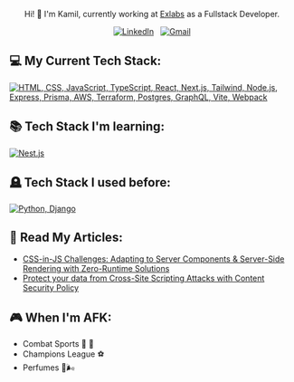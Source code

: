 

<div align="center">

Hi! 🙋 I'm Kamil, currently working at <a href="https://exlabs.com/">Exlabs</a> as a Fullstack Developer.

</div>

<div align="center">

[![LinkedIn](https://skillicons.dev/icons?i=linkedin)](https://www.linkedin.com/in/kamil-kusy/) &nbsp;
[![Gmail](https://skillicons.dev/icons?i=gmail)](mailto:kamil.kusy.111@gmail.com?subject=Hello%Kamil,%20From%20Github)

</div>

## 💻 My Current Tech Stack:

[![HTML, CSS, JavaScript, TypeScript, React, Next.js, Tailwind, Node.js, Express, Prisma, AWS, Terraform, Postgres, GraphQL, Vite, Webpack](https://skillicons.dev/icons?i=html,css,js,ts,react,nextjs,tailwind,nodejs,express,prisma,aws,terraform,postgres,graphql,vite,webpack)](https://skillicons.dev)

## 📚 Tech Stack I'm learning:

[![Nest.js](https://skillicons.dev/icons?i=nest)](https://skillicons.dev)


## 🪦 Tech Stack I used before:

[![Python, Django](https://skillicons.dev/icons?i=python,django)](https://skillicons.dev)

## 📖 Read My Articles:

- [CSS-in-JS Challenges: Adapting to Server Components & Server-Side Rendering with Zero-Runtime Solutions](https://medium.com/@kamil.kusy111/css-in-js-challenges-adapting-to-server-components-server-side-rendering-with-zero-runtime-9b8d22cac62a)
- [Protect your data from Cross-Site Scripting Attacks with Content Security Policy](https://medium.com/@kamil.kusy111/protect-your-data-from-cross-site-scripting-attacks-with-content-security-policy-4731261f92c0)


## 🎮 When I'm AFK:
- Combat Sports 🤼 🥊
- Champions League ⚽️
- Perfumes 🧴🌬️
